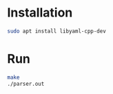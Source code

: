 # Installation

```bash
sudo apt install libyaml-cpp-dev
```

# Run

```bash
make
./parser.out
```

